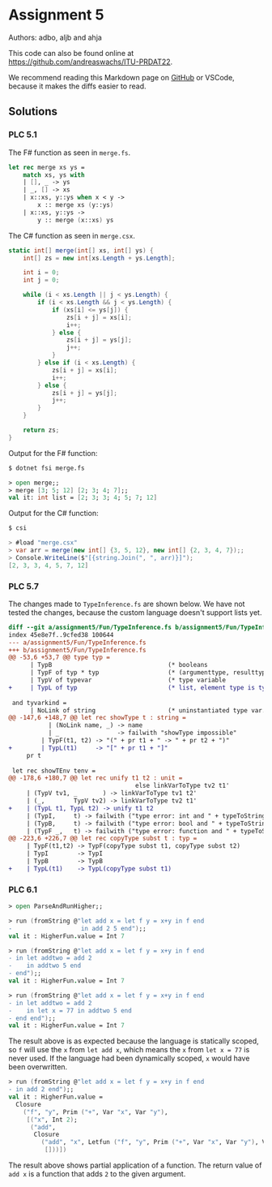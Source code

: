 # Assignment 5

Authors: adbo, aljb and ahja

This code can also be found online at <https://github.com/andreaswachs/ITU-PRDAT22>.

We recommend reading this Markdown page on [GitHub](https://github.com/andreaswachs/ITU-PRDAT22/blob/main/assignment5/README.md) or VSCode, because it makes the diffs easier to read.

## Solutions

### PLC 5.1

The F# function as seen in `merge.fs`.

```fs
let rec merge xs ys =
    match xs, ys with
    | [], _ -> ys
    | _, [] -> xs
    | x::xs, y::ys when x < y ->
        x :: merge xs (y::ys)
    | x::xs, y::ys ->
        y :: merge (x::xs) ys
```

The C# function as seen in `merge.csx`.

```cs
static int[] merge(int[] xs, int[] ys) {
    int[] zs = new int[xs.Length + ys.Length];

    int i = 0;
    int j = 0;

    while (i < xs.Length || j < ys.Length) {
        if (i < xs.Length && j < ys.Length) {
            if (xs[i] <= ys[j]) {
                zs[i + j] = xs[i];
                i++;
            } else {
                zs[i + j] = ys[j];
                j++;
            }
        } else if (i < xs.Length) {
            zs[i + j] = xs[i];
            i++;
        } else {
            zs[i + j] = ys[j];
            j++;
        }
    }

    return zs;
}
```

Output for the F# function:

```fs
$ dotnet fsi merge.fs

> open merge;;
> merge [3; 5; 12] [2; 3; 4; 7];;
val it: int list = [2; 3; 3; 4; 5; 7; 12]
```

Output for the C# function:

```cs
$ csi

> #load "merge.csx"
> var arr = merge(new int[] {3, 5, 12}, new int[] {2, 3, 4, 7});;
> Console.WriteLine($"[{string.Join(", ", arr)}]");
[2, 3, 3, 4, 5, 7, 12]
```

### PLC 5.7

The changes made to `TypeInference.fs` are shown below. We have not tested the changes, because the custom language doesn't support lists yet.

```diff
diff --git a/assignment5/Fun/TypeInference.fs b/assignment5/Fun/TypeInference.fs
index 45e8e7f..9cfed38 100644
--- a/assignment5/Fun/TypeInference.fs
+++ b/assignment5/Fun/TypeInference.fs
@@ -53,6 +53,7 @@ type typ =
      | TypB                                (* booleans                   *)
      | TypF of typ * typ                   (* (argumenttype, resulttype) *)
      | TypV of typevar                     (* type variable              *)
+     | TypL of typ                         (* list, element type is typ  *)
 
 and tyvarkind =  
      | NoLink of string                    (* uninstantiated type var.   *)
@@ -147,6 +148,7 @@ let rec showType t : string =
           | (NoLink name, _) -> name
           | _                -> failwith "showType impossible"
         | TypF(t1, t2) -> "(" + pr t1 + " -> " + pr t2 + ")"
+        | TypL(t1)     -> "[" + pr t1 + "]"
     pr t 
 
 let rec showTEnv tenv =
@@ -178,6 +180,7 @@ let rec unify t1 t2 : unit =
                                   else linkVarToType tv2 t1'
     | (TypV tv1, _       ) -> linkVarToType tv1 t2'
     | (_,        TypV tv2) -> linkVarToType tv2 t1'
+    | (TypL t1, TypL t2) -> unify t1 t2
     | (TypI,     t) -> failwith ("type error: int and " + typeToString t)
     | (TypB,     t) -> failwith ("type error: bool and " + typeToString t)
     | (TypF _,   t) -> failwith ("type error: function and " + typeToString t)
@@ -223,6 +226,7 @@ let rec copyType subst t : typ =
     | TypF(t1,t2) -> TypF(copyType subst t1, copyType subst t2)
     | TypI        -> TypI
     | TypB        -> TypB
+    | TypL(t1)    -> TypL(copyType subst t1)
```

### PLC 6.1

```fs
> open ParseAndRunHigher;;

> run (fromString @"let add x = let f y = x+y in f end
-                   in add 2 5 end");;
val it : HigherFun.value = Int 7

> run (fromString @"let add x = let f y = x+y in f end
- in let addtwo = add 2
-    in addtwo 5 end
- end");;
val it : HigherFun.value = Int 7

> run (fromString @"let add x = let f y = x+y in f end
- in let addtwo = add 2
-    in let x = 77 in addtwo 5 end
- end end");;
val it : HigherFun.value = Int 7
```

The result above is as expected because the language is statically scoped, so `f` will use the `x` from `let add x`, which means the `x` from `let x = 77` is never used.
If the language had been dynamically scoped, `x` would have been overwritten.

```fs
> run (fromString @"let add x = let f y = x+y in f end
- in add 2 end");;
val it : HigherFun.value =
  Closure
    ("f", "y", Prim ("+", Var "x", Var "y"),
     [("x", Int 2);
      ("add",
       Closure
         ("add", "x", Letfun ("f", "y", Prim ("+", Var "x", Var "y"), Var "f"),
          []))])
```

The result above shows partial application of a function. The return value of `add x` is a function that adds `2` to the given argument.
